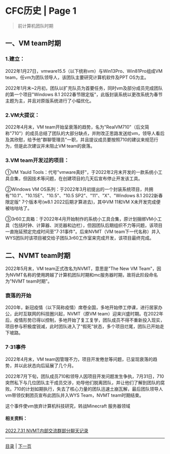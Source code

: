 # CFC历史 | Page 1

> 前计算机团队时期

## 一、VM team时期

### 1.建立：

2022年1月27日，vmware15.5（以下统称vm）与Win13Pro、Win81Pro组成VM team，任vm为团队领导人，该团队主要研究计算机软件及PPT OS为主。

2022年1月末~2月初，团队以扩充队员为首要任务，同时vm及部分成员完成团队的第一个项目"Windows 8.1 2022春节限定版"，此版封装系统以更改系统为春节主题为主，并且对原版系统进行了小幅优化。

### 2.VM大提议：

2022年4月末，VM team开始呈衰落的趋势，名为"RealVM710"（后文简称"710"）的成员总结了团队的大部分缺点，并附改正思路发送给vm，领导人看后及其欣慰，给予他"群聊管理员"一职，并且提议成员要按照710的建议来规范行为，但是此次建议并未阻止VM team的衰落。

### 3.VM team开发过的项目：

①VM Yauld Tools：代号"vmware真好"，于2022年2月末开发的一款系统小工具合集，但因技术等问题，在创建项目的几天后宣布停止开发该工具。

②Windows VM OS系列：于2022年3月初提出的一个封装系统项目，共拥有"10.1"、"10.1SE"、"10.5"、"10.5 SP2"、"11"、"X"、"Windows 8.1 2022新春限定版" 7个版本号(w8.1 2022后期才算进去)，其中VM 11和VM X未开发完成便被咕咕咕了。

③3r60工具箱：于2022年4月开始制作的系统小工具合集，原计划捆绑VM小工具（包括时钟、计算器、浏览器和边栏），但因团队后期组织不力等问题，该项目一直拖延预定完成时间至"7·31事件"。后来NVMT（VM team下一代名称）并入WYS团队时该项目被交给子团队3r60工作室来完成开发，该项目最终完成。

## 二、NVMT team时期

2022年5月末，VM team正式改名为NVMT，意思是"The New VM Team"，因为NVMT名称的使用跨越了计算机团队时期和mc服务器时期，故将此阶段命名为"NVMT team时期"。

### 衰落的开始
2020年，新冠疫情（以下简称疫情）席卷全国，多地开始停工停课，进行居家办公，此时互联网的科技圈兴起，NVMT（原VM team）迎来兴盛时期。在2022年后，疫情形势已得以控制，多地开始了复工复学，团队成员不得不重新投入现实，项目参与积极度锐减，此时团队进入了“假死”状态，多个项目烂尾，团队已开始走下坡路。

### 7·31事件

2022年4月末，VM team因管理不力，项目开发倦怠等问题，已呈现衰落的趋势，并以此状态向后延展了几个月。

2022年7月下旬，团队成员710和领导人因项目开发问题发生争执，7月31日，710突然私下与几位团队主干成员交涉，劝导他们脱离团队，并让他们了解到团队的腐败。710的计划如期执行，失去了核心力量的团队迅速土崩瓦解，最后团队领导人vm带领仅剩团员宣布此团队并入WYS Team，NVMT team时期结束。

这个事件使vm放弃计算机科技研究，转战Minecraft 服务器领域

#### 相关资料：
[2022.7.31 NVMT内部交流群部分聊天记录](https://github.com/ColorFulCraft/CFCHistory/blob/main/old%20files/7.31-img.md)<br>

---

[目录](Directory.md) | [下一页](history_2.md)
